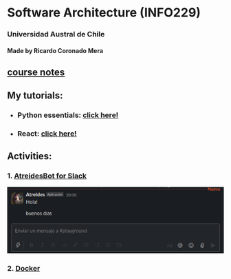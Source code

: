 # Software Architecture  (INFO229)
### Universidad Austral de Chile
#### Made by Ricardo Coronado Mera



## [course notes](https://docs.google.com/document/d/1tk83BdHxWoIsKKACsBDRqfjEl_w9nC9XWIvy3faFVZE/edit?usp=sharing)

## My tutorials:
- ### Python essentials: [click here!](/docs/tutoriales/python/python-essentials.ipynb)
- ### React: [click here!](/docs/tutoriales/react/react-essentials.md)
## Activities:
### 1. [AtreidesBot for Slack](/actividades/Atreidesbot-slack/)
<div align="center"><img src="/actividades/Atreidesbot-slack/img.png"></div>

### 2. [Docker](actividades/docker/)

